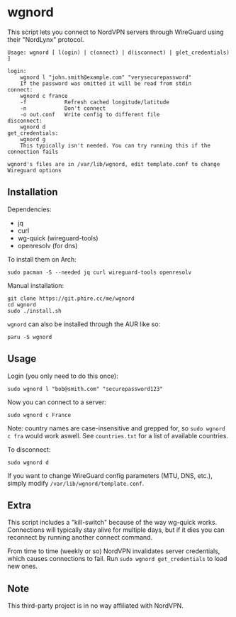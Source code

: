 # wgnord
This script lets you connect to NordVPN servers through WireGuard using their "NordLynx" protocol.

```
Usage: wgnord [ l(ogin) | c(onnect) | d(isconnect) | g(et_credentials) ]

login:
    wgnord l "john.smith@example.com" "verysecurepassword"
    If the password was omitted it will be read from stdin
connect:
    wgnord c france
    -f            Refresh cached longitude/latitude
    -n            Don't connect
    -o out.conf   Write config to different file
disconnect:
    wgnord d
get_credentials:
    wgnord g
    This typically isn't needed. You can try running this if the connection fails

wgnord's files are in /var/lib/wgnord, edit template.conf to change Wireguard options
```

## Installation

Dependencies: 

- jq
- curl
- wg-quick (wireguard-tools)
- openresolv (for dns)

To install them on Arch:
```
sudo pacman -S --needed jq curl wireguard-tools openresolv
```

Manual installation:
```
git clone https://git.phire.cc/me/wgnord
cd wgnord
sudo ./install.sh
```

`wgnord` can also be installed through the AUR like so:
```
paru -S wgnord
```

## Usage
Login (you only need to do this once):
```
sudo wgnord l "bob@smith.com" "securepassword123"
```

Now you can connect to a server:
```
sudo wgnord c France
```

Note: country names are case-insensitive and grepped for, so `sudo wgnord c fra` would work aswell. See `countries.txt` for a list of available countries.

To disconnect:
```
sudo wgnord d
```

If you want to change WireGuard config parameters (MTU, DNS, etc.), simply modify `/var/lib/wgnord/template.conf`.

## Extra
This script includes a "kill-switch" because of the way wg-quick works. Connections will typically stay alive for multiple days, but if it dies you can reconnect by running another connect command.

From time to time (weekly or so) NordVPN invalidates server credentials, which causes connections to fail. Run `sudo wgnord get_credentials` to load new ones.

## Note
This third-party project is in no way affiliated with NordVPN.
